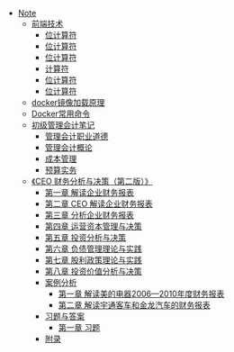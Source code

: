 <!--
 * @Author: caioo0 cai_oo@sina.com
 * @Date: 2023-04-07 13:45:22
 * @LastEditors: caioo0 cai_oo@sina.com
 * @LastEditTime: 2023-05-03 20:07:34
 * @FilePath: \caioo0.github.io\note-books\_sidebar.md
 * @Description: 这是默认设置,请设置`customMade`, 打开koroFileHeader查看配置 进行设置: https://github.com/OBKoro1/koro1FileHeader/wiki/%E9%85%8D%E7%BD%AE
-->
- [Note](README.md)
  - [前端技术]()
    * [位计算符](JavaScript高级程序设计forth/%E4%BD%8D%E8%BF%90%E7%AE%97%E7%AC%A6.md)
    * [位计算符](JavaScript高级程序设计forth/%E4%BD%8D%E8%BF%90%E7%AE%97%E7%AC%A6.md)
    * [位计算符](JavaScript高级程序设计forth/%E4%BD%8D%E8%BF%90%E7%AE%97%E7%AC%A6.md)
    * [计算符](JavaScript高级程序设计forth/%E4%BD%8D%E8%BF%90%E7%AE%97%E7%AC%A6.md)
    * [位计算符](JavaScript高级程序设计forth/%E4%BD%8D%E8%BF%90%E7%AE%97%E7%AC%A6.md)
    * [位计算符](JavaScript高级程序设计forth/%E4%BD%8D%E8%BF%90%E7%AE%97%E7%AC%A6.md)
  - [docker镜像加载原理](docker/8.docker镜像加载原理.md)
  - [Docker常用命令](docker/Docker常用命令.md)
  - [初级管理会计笔记](Management_accounting/RAEDME.md)
    * [管理会计职业道德](Management_accounting/part01.md)
    * [管理会计概论](Management_accounting/part02.md)
    * [成本管理](Management_accounting/part03.md)
    * [预算实务](Management_accounting/part04.md)
  - [《CEO 财务分析与决策（第二版）》](Financial_analysis_and_decision_making/README.md)
    * [第一章 解读企业财务报表](Financial_analysis_and_decision_making/chapter01.md)
    * [第二章 CEO 解读企业财务报表](Financial_analysis_and_decision_making/chapter02.md)
    * [第三章 分析企业财务报表](Financial_analysis_and_decision_making/chapter03.md)
    * [第四章 运营资本管理与决策](Financial_analysis_and_decision_making/chapter04.md)
    * [第五章 投资分析与决策](Financial_analysis_and_decision_making/chapter05.md)
    * [第六章 负债管理理论与实践](Financial_analysis_and_decision_making/chapter06.md)
    * [第七章 股利政策理论与实践](Financial_analysis_and_decision_making/chapter07.md)
    * [第八章 投资价值分析与决策](Financial_analysis_and_decision_making/chapter08.md)
    * [案例分析](Financial_analysis_and_decision_making/example.md)
      - [第一章 解读美的电器2006—2010年度财务报表](Financial_analysis_and_decision_making/chapter01_example_Midea.md)
      - [第二章 解读宇通客车和金龙汽车的财务报表](Financial_analysis_and_decision_making/chapter02_example_ytandjl.md)
    * [习题与答案](Financial_analysis_and_decision_making/answer.md)
       * [第一章 习题](Financial_analysis_and_decision_making/chapter01_example.md)
    * [附录](Financial_analysis_and_decision_making/annex.md)

